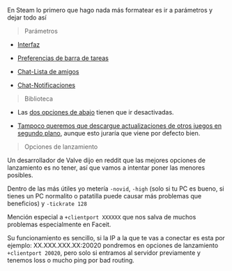 En Steam lo primero que hago nada más formatear es ir a parámetros y dejar todo así

> Parámetros

- [Interfaz](https://i.gyazo.com/dc7aa0be04c8652fa13d3cff78551a14.png) 

- [Preferencias de barra de tareas](https://i.gyazo.com/07331db8b76f25dfa1324cad84f4fa6c.png)

- [Chat-Lista de amigos](https://i.gyazo.com/340b77465a62dc38cb8b44aac5c77352.png)

- [Chat-Notificaciones](https://i.gyazo.com/ec3f044db1e7da48e85184c66a51644b.png)

> Biblioteca

- Las [dos opciones de abajo](https://i.gyazo.com/4a246c87cbb6fa21c93868fd6339d6b3.png) tienen que ir desactivadas.

- [Tampoco queremos que descargue actualizaciones de otros juegos en segundo plano](https://i.gyazo.com/d8d28d9226218b9a41ee444c0907ff2e.png), aunque esto juraría que viene por defecto bien.

> Opciones de lanzamiento

Un desarrollador de Valve dijo en reddit que las mejores opciones de lanzamiento es no tener, así que vamos a intentar poner las menores posibles.

Dentro de las más útiles yo metería `-novid`, `-high` (solo si tu PC es bueno, si tienes un PC normalito o patatilla puede causar más problemas que beneficios) y `-tickrate 128`

Mención especial a `+clientport XXXXXX` que nos salva de muchos problemas especialmente en Faceit. 

Su funcionamiento es sencillo, si la IP a la que te vas a conectar es esta por ejemplo: XX.XXX.XXX.XX:20020 pondremos en opciones de lanzamiento `+clientport 20020`, pero solo si entramos al servidor previamente y tenemos loss o mucho ping por bad routing.
